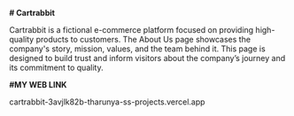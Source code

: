 
**# Cartrabbit**

Cartrabbit is a fictional e-commerce platform focused on providing high-quality products to customers. The About Us page showcases the company's story, mission, values, and the team behind it. This page is designed to build trust and inform visitors about the company’s journey and its commitment to quality.


**#MY WEB LINK**

cartrabbit-3avjlk82b-tharunya-ss-projects.vercel.app
